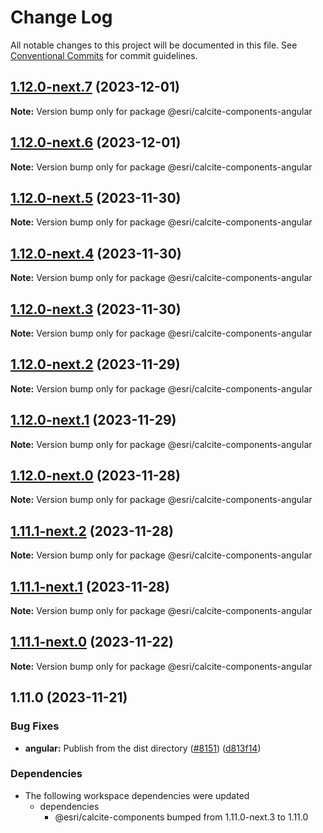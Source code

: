 # Change Log

All notable changes to this project will be documented in this file.
See [Conventional Commits](https://conventionalcommits.org) for commit guidelines.

## [1.12.0-next.7](https://github.com/Esri/calcite-design-system/compare/@esri/calcite-components-angular@1.12.0-next.6...@esri/calcite-components-angular@1.12.0-next.7) (2023-12-01)

**Note:** Version bump only for package @esri/calcite-components-angular

## [1.12.0-next.6](https://github.com/Esri/calcite-design-system/compare/@esri/calcite-components-angular@1.12.0-next.5...@esri/calcite-components-angular@1.12.0-next.6) (2023-12-01)

**Note:** Version bump only for package @esri/calcite-components-angular

## [1.12.0-next.5](https://github.com/Esri/calcite-design-system/compare/@esri/calcite-components-angular@1.12.0-next.4...@esri/calcite-components-angular@1.12.0-next.5) (2023-11-30)

**Note:** Version bump only for package @esri/calcite-components-angular

## [1.12.0-next.4](https://github.com/Esri/calcite-design-system/compare/@esri/calcite-components-angular@1.12.0-next.3...@esri/calcite-components-angular@1.12.0-next.4) (2023-11-30)

**Note:** Version bump only for package @esri/calcite-components-angular

## [1.12.0-next.3](https://github.com/Esri/calcite-design-system/compare/@esri/calcite-components-angular@1.12.0-next.2...@esri/calcite-components-angular@1.12.0-next.3) (2023-11-30)

**Note:** Version bump only for package @esri/calcite-components-angular

## [1.12.0-next.2](https://github.com/Esri/calcite-design-system/compare/@esri/calcite-components-angular@1.12.0-next.1...@esri/calcite-components-angular@1.12.0-next.2) (2023-11-29)

**Note:** Version bump only for package @esri/calcite-components-angular

## [1.12.0-next.1](https://github.com/Esri/calcite-design-system/compare/@esri/calcite-components-angular@1.12.0-next.0...@esri/calcite-components-angular@1.12.0-next.1) (2023-11-29)

**Note:** Version bump only for package @esri/calcite-components-angular

## [1.12.0-next.0](https://github.com/Esri/calcite-design-system/compare/@esri/calcite-components-angular@1.11.1-next.2...@esri/calcite-components-angular@1.12.0-next.0) (2023-11-28)

**Note:** Version bump only for package @esri/calcite-components-angular

## [1.11.1-next.2](https://github.com/Esri/calcite-design-system/compare/@esri/calcite-components-angular@1.11.1-next.1...@esri/calcite-components-angular@1.11.1-next.2) (2023-11-28)

**Note:** Version bump only for package @esri/calcite-components-angular

## [1.11.1-next.1](https://github.com/Esri/calcite-design-system/compare/@esri/calcite-components-angular@1.11.1-next.0...@esri/calcite-components-angular@1.11.1-next.1) (2023-11-28)

**Note:** Version bump only for package @esri/calcite-components-angular

## [1.11.1-next.0](https://github.com/Esri/calcite-design-system/compare/@esri/calcite-components-angular@1.11.0...@esri/calcite-components-angular@1.11.1-next.0) (2023-11-22)

**Note:** Version bump only for package @esri/calcite-components-angular

## 1.11.0 (2023-11-21)

### Bug Fixes

- **angular:** Publish from the dist directory ([#8151](https://github.com/Esri/calcite-design-system/issues/8151)) ([d813f14](https://github.com/Esri/calcite-design-system/commit/d813f14c3c2fc7b765ccf27166f31201d91f2ac5))

### Dependencies

- The following workspace dependencies were updated
  - dependencies
    - @esri/calcite-components bumped from 1.11.0-next.3 to 1.11.0
